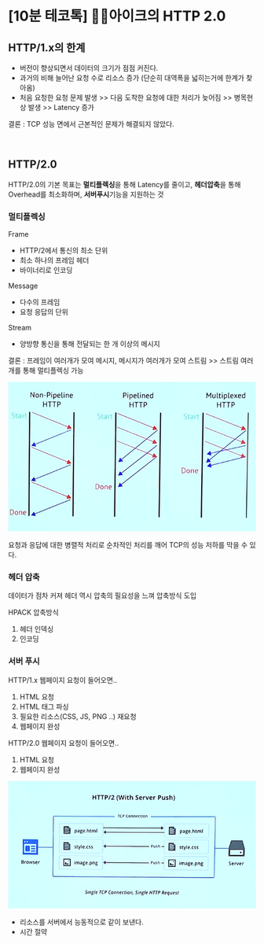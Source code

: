 # [10분 테코톡] 🙆‍♂️아이크의 HTTP 2.0

## HTTP/1.x의 한계

- 버전이 향상되면서 데이터의 크기가 점점 커진다.
- 과거의 비해 늘어난 요청 수로 리소스 증가 (단순히 대역폭을 넓히는거에 한계가 찾아옴)
- 처음 요청한 요청 문제 발생 >> 다음 도착한 요청에 대한 처리가 늦어짐 >> 병목현상 발생 >> Latency 증가

결론 : TCP 성능 면에서 근본적인 문제가 해결되지 않았다.

<br>

## HTTP/2.0

HTTP/2.0의 기본 목표는 **멀티플렉싱**을 통해 Latency를 줄이고, **헤더압축**을 통해 Overhead를 최소화하며, **서버푸시**기능을 지원하는 것

### 멀티플렉싱

Frame

- HTTP/2에서 통신의 최소 단위
- 최소 하나의 프레임 헤더
- 바이너리로 인코딩

Message

- 다수의 프레임
- 요청 응답의 단위

Stream

- 양방향 통신을 통해 전달되는 한 개 이상의 메시지

결론 : 프레임이 여러개가 모여 메시지, 메시지가 여러개가 모여 스트림 >> 스트림 여러개를 통해 멀티플렉싱 가능

![멀티플렉싱](이미지/멀티플렉싱.PNG)

요청과 응답에 대한 병렬적 처리로 순차적인 처리를 깨어 TCP의 성능 저하를 막을 수 있다.

### 헤더 압축

데이터가 점차 커져 헤더 역시 압축의 필요성을 느껴 압축방식 도입

HPACK 압축방식

1. 헤더 인덱싱
2. 인코딩

### 서버 푸시

HTTP/1.x 웹페이지 요청이 들어오면..

1. HTML 요청
2. HTML 태그 파싱
3. 필요한 리소스(CSS, JS, PNG ..) 재요청
4. 웹페이지 완성

HTTP/2.0 웹페이지 요청이 들어오면..

1. HTML 요청
2. 웹페이지 완성

![HTTP2.0](이미지/HTTP2.0.PNG)

- 리소스를 서버에서 능동적으로 같이 보낸다.
- 시간 절약